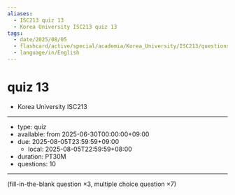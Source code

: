 ```yaml
---
aliases:
  - ISC213 quiz 13
  - Korea University ISC213 quiz 13
tags:
  - date/2025/08/05
  - flashcard/active/special/academia/Korea_University/ISC213/questions/quiz_13
  - language/in/English
---
```


# quiz 13

- Korea University ISC213

---

- type: quiz
- available: from 2025-06-30T00:00:00+09:00
- due: 2025-08-05T23:59:59+09:00
  - local: 2025-08-05T22:59:59+08:00
- duration: PT30M
- questions: 10

---

\(fill-in-the-blank question ×3, multiple choice question ×7\)
